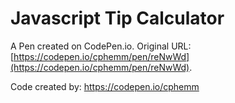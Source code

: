 # Javascript Tip Calculator

A Pen created on CodePen.io. Original URL: [https://codepen.io/cphemm/pen/reNwWd](https://codepen.io/cphemm/pen/reNwWd).


Code created by: https://codepen.io/cphemm